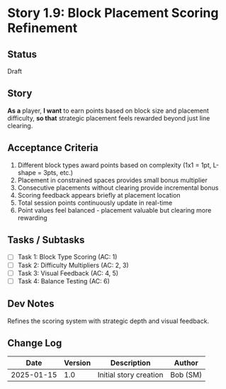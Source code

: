 # Story 1.9: Block Placement Scoring Refinement

## Status
Draft

## Story
**As a** player,
**I want** to earn points based on block size and placement difficulty,
**so that** strategic placement feels rewarded beyond just line clearing.

## Acceptance Criteria
1. Different block types award points based on complexity (1x1 = 1pt, L-shape = 3pts, etc.)
2. Placement in constrained spaces provides small bonus multiplier
3. Consecutive placements without clearing provide incremental bonus
4. Scoring feedback appears briefly at placement location
5. Total session points continuously update in real-time
6. Point values feel balanced - placement valuable but clearing more rewarding

## Tasks / Subtasks
- [ ] Task 1: Block Type Scoring (AC: 1)
- [ ] Task 2: Difficulty Multipliers (AC: 2, 3)
- [ ] Task 3: Visual Feedback (AC: 4, 5)
- [ ] Task 4: Balance Testing (AC: 6)

## Dev Notes
Refines the scoring system with strategic depth and visual feedback.

## Change Log
| Date | Version | Description | Author |
|------|---------|-------------|---------|
| 2025-01-15 | 1.0 | Initial story creation | Bob (SM) |